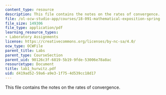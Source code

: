 ```yaml
---
content_type: resource
description: This file contains the notes on the rates of convergence.
file: /ol-ocw-studio-app/courses/18-091-mathematical-exposition-spring-2005/d419ad5259a6a9e31f754d539cc18d17_lab1_hurwitz.pdf
file_size: 149306
file_type: application/pdf
learning_resource_types:
- Laboratory Assignments
license: https://creativecommons.org/licenses/by-nc-sa/4.0/
ocw_type: OCWFile
parent_title: Labs
parent_type: CourseSection
parent_uid: 90126c3f-6819-5b19-9fde-53006e78a8ac
resourcetype: Document
title: lab1_hurwitz.pdf
uid: d419ad52-59a6-a9e3-1f75-4d539cc18d17
---
```

This file contains the notes on the rates of convergence.